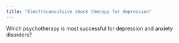 ```yaml
---
title: "Electroconvulsive shock therapy for depression"
---
```

Which psychotherapy is most successful for depression and anxiety disorders?

